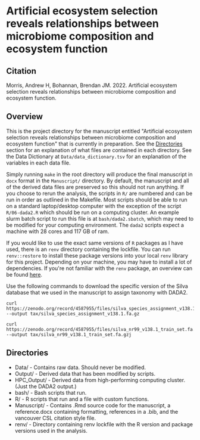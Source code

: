 # Artificial ecosystem selection reveals relationships between microbiome composition and ecosystem function

## Citation

Morris, Andrew H, Bohannan, Brendan JM. 2022. Artificial ecosystem selection reveals relationships between microbiome composition and ecosystem function. 

## Overview

This is the project directory for the manuscript entitled "Artificial
ecosystem selection reveals relationships between microbiome composition and
ecosystem function" that is currently in preparation. See the [Directories](#directories) section for an
explanation of what files are contained in each directory. See the Data
Dictionary at  `Data/data_dictionary.tsv` for an explanation of the variables
in each data file.

Simply running `make` in the root directory will produce the final manuscript
in `docx` format in the `Manuscript/` directory. By default, the manuscript and
all of the derived data files are preserved so this should not run anything. If
you choose to rerun the analysis, the scripts in `R/` are numbered and can be
run in order as outlined in the Makefile. Most scripts should be able to run on
a standard laptop/desktop computer with the exception of the script
`R/06-dada2.R` which should be run on a computing cluster. An example slurm
batch script to run this file is at `bash/dada2.sbatch`, which may need to be
modified for your computing environment. The `dada2` scripts expect a machine
with 28 cores and 117 GB of ram.

If you would like to use the exact same versions of `R` packages as I have
used, there is an `renv` directory containing the lockfile. You can run
`renv::restore` to install these package versions into your local `renv`
library for this project. Depending on your machine, you may have to install a
lot of dependencies. If you're not familiar with the `renv` package, an
overview can be found [here](https://rstudio.github.io/renv/).

Use the following commands to download the specific version of the Silva database that we used in the manuscript to assign taxonomy with DADA2.

```
curl https://zenodo.org/record/4587955/files/silva_species_assignment_v138.1.fa.gz --output tax/silva_species_assignment_v138.1.fa.gz

curl https://zenodo.org/record/4587955/files/silva_nr99_v138.1_train_set.fa.gz --output tax/silva_nr99_v138.1_train_set.fa.gzj
```

## Directories

 - Data/ - Contains raw data. Should never be modified.
 - Output/ - Derived data that has been modified by scripts.
 - HPC_Output/ - Derived data from high-performing computing cluster. (Just the DADA2 output.)
 - bash/ - Bash scripts that run.
 - R/ - R scripts that run and a file with custom functions.
 - Manuscript/ - Contains .Rmd source code for the manuscript, a reference.docx containing formatting, references in a .bib, and the vancouver CSL citation style file.
 - renv/ - Directory containing renv lockfile with the R version and package versions used in the analysis.
